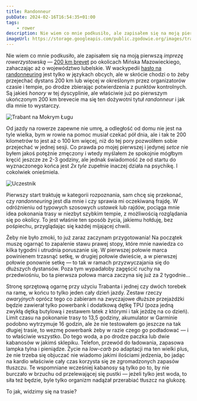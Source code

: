 ```yaml
---
title: Randonneur
pubDate: 2024-02-16T16:54:35+01:00
tags:
    - rower
description: Nie wiem co mnie podkusiło, ale zapisałem się na moją pierwszą imprezę rowerzystowską &mdash; 200 km _brevet_ po pętli wokół Mińska Mazowieckiego, zahaczając aż o województwo lubelskie. Będzie jechane długo i daleko. m.in. przez słynne Wilkowyje, które w telewizyjnym serialu grały Jeruzal i Latowicz.
imageUrl: https://storage.googleapis.com/public.zgodowie.org/images/trabant-w-mokrym-lugu-2023-12.jpg
---
```


Nie wiem co mnie podkusiło, ale zapisałem się na moją pierwszą _imprezę rowerzystowską_ &mdash; [200 km brevet](https://brevety.pl/brevet/84) po okolicach Mińska Mazowieckiego, zahaczając aż o województwo lubelskie. W wackypedii [hasło na randonneuring](https://en.wikipedia.org/wiki/Randonneuring) jest tylko w językach obcych, ale w skrócie chodzi o to żeby przejechać dystans 200 km lub więcej w określonym przez organizatorów czasie i tempie, po drodze zbierając potwierdzenia z punktów kontrolnych. Są jakieś _honory_ w tej dyscyplinie, ale właściwie już po pierwszym ukończonym 200 km brevecie ma się ten dożywotni tytuł _randonneur_ i jak dla mnie to wystarczy.

![Trabant na Mokrym Ługu](https://storage.googleapis.com/public.zgodowie.org/images/trabant-w-mokrym-lugu-2023-12.jpg)

Od jazdy na rowerze zapewne nie umrę, a odległość od domu nie jest na tyle wielka, bym w rowie na pomoc musiał czekać pół dnia, ale i tak te 200 kilometrów to jest aż o 100 km więcej, niż do tej pory pozwoliłem sobie przejechać w jednej sesji. Co prawda po mojej pierwszej i jedynej _setce_ nie byłem jakoś potężnie zmęczony i wtedy myślałem że spokojnie mógłbym kręcić jeszcze ze 2-3 godziny, ale jednak świadomość że od startu do wyznaczonego końca jest _2x tyle_ zupełnie inaczej działa na psychikę. I cokolwiek onieśmiela.

![Uczestnik](https://storage.googleapis.com/public.zgodowie.org/images/cddb3fcf-4a1a-4a79-b96e-09a90e05cdae.jpeg)

Pierwszy start traktuję w kategorii rozpoznania, sam chcę się przekonać, czy _randonneuring_ jest dla mnie i czy sprawia mi oczekiwaną frajdę. W odróżnieniu od typowych szosowych _ustawek_ lub rajdów, pociąga mnie idea pokonania trasy w niezbyt szybkim tempie, z możliwością rozglądania się po okolicy. To jest właśnie ten sposób życia, jakiemu hołduję, bez pośpiechu, przyglądając się każdej mijającej chwili.

Żeby nie było zmoki, to już zaraz zaczynam przygotowania! Na początek muszę ogarnąć to zapalenie stawu prawej stopy, które mnie nawiedza co kilka tygodni i utrudnia poruszanie się. W pierwszej połowie marca powinienem trzasnąć setkę, w drugiej połowie dwieście, a w pierwszej połowie ponownie setkę &mdash; to tak w ramach przyzwyczajania się do dłuższych dystansów. Poza tym wypadałoby zagęścić ruchy na przedwiośniu, bo ta pierwsza połowa marca zaczyna się już za 2 tygodnie...

Stronę sprzętową ogarnę przy użyciu Trabanta i jednej czy dwóch torebek na ramę, w końcu to tylko jeden cały dzień jazdy. Zestaw rzeczy _awaryjnych_ oprócz tego co zabieram na zwyczajowe dłuższe przejażdżki będzie zawierał tylko powerbank i dodatkową dętkę TPU (poza jedną zwykłą dętką butylową i zestawem łatek z którymi i tak jeżdżę na co dzień). Limit czasu na pokonanie trasy to 13,5 godziny, akumulator w Garminie podobno wytrzymuje 16 godzin, ale że nie testowałem go jeszcze na tak długiej trasie, to wezmę powerbank żeby w razie czego go podładować &mdash; i to właściwie wszystko. Do tego woda, a po drodze paczka lub dwie kabanosów w jakimś sklepiku. Telefon, przewód do ładowania, zapasowa lampka tylna i pieniądze. Życie na _low-carb_ po adaptacji ma ten wielki plus, że nie trzeba się objuczać nie wiadomo jakimi ilościami jedzenia, bo jadąc na kardio właściwie cały czas korzysta się ze zgromadzonych zapasów tłuszczu. Te wspomniane wcześniej kabanosy są tylko po to, by nie burczało w brzuchu od przelewającej się pustki &mdash; jeżeli tylko jest woda, to siła też będzie, byle tylko organizm nadążał przerabiać tłuszcz na glukozę.

To jak, widzimy się na trasie?
